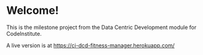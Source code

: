 # Welcome!

This is the milestone project from the Data Centric Development module for CodeInstitute.

A live version is at https://ci-dcd-fitness-manager.herokuapp.com/